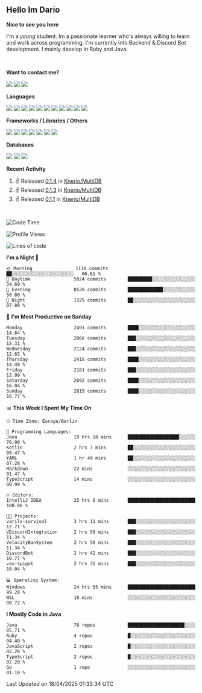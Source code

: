 <h2>Hello Im Dario</h2>

**Nice to see you here**

I'm a *young* student. Im a passionate learner who's always willing to learn and work across
programming. I'm currently into Backend & Discord Bot development. I mainly develop in Ruby and Java.

<br/>

**Want to contact me?**

<a href="https://github.com/knerio"><img src="https://img.shields.io/badge/-Github-blue?style=for-the-badge&logo=github&logoColor=white"/></a> <a href="https://discord.com/users/639416958923702292"><img src="https://img.shields.io/badge/-knerio-blue?style=for-the-badge&logo=discord&logoColor=white"/></a> <a href="https://twitch.tv/dopalos_"><img src="https://img.shields.io/badge/-twitch-blue?style=for-the-badge&logo=twitch&logoColor=white"/></a>

**Languages**

<img src="https://img.shields.io/badge/-Java-blue?style=for-the-badge&logo=java&logoColor=white"/> <img src="https://img.shields.io/badge/-Ruby-blue?style=for-the-badge&logo=Ruby&logoColor=white"/> <img src="https://img.shields.io/badge/-Git-blue?style=for-the-badge&logo=Git&logoColor=white"/> <img src="https://img.shields.io/badge/-HTML-blue?style=for-the-badge&logo=html5&logoColor=white"/> <img src="https://img.shields.io/badge/-CSS-blue?style=for-the-badge&logo=CSS3&logoColor=white"/> <img src="https://img.shields.io/badge/-Javascript-blue?style=for-the-badge&logo=javascript&logoColor=white"/> <img src="https://img.shields.io/badge/-Typescript-blue?style=for-the-badge&logo=TypeScript&logoColor=white"/> <img src="https://img.shields.io/badge/-Kotlin-blue?style=for-the-badge&logo=kotlin&logoColor=white"/> <img src="https://img.shields.io/badge/-SQL-blue?style=for-the-badge&logo=MYSQL&logoColor=white"/> <img src="https://img.shields.io/badge/-Markdown-blue?style=for-the-badge&logo=Markdown&logoColor=white"/> <img src="https://img.shields.io/badge/-JSON-blue?style=for-the-badge&logo=JSON&logoColor=white"/>
<br/>

 **Frameworks / Libraries / Others**

<img src="https://img.shields.io/badge/-Ruby_On_Rails-blue?style=for-the-badge&logo=ruby-on-rails&logoColor=white"/> <img src="https://img.shields.io/badge/-JDA-blue?style=for-the-badge&logo=JDA&logoColor=white"/> <img src="https://img.shields.io/badge/-Bootstrap-blue?style=for-the-badge&logo=Bootstrap&logoColor=white"/> <img src="https://img.shields.io/badge/-Node.JS-blue?style=for-the-badge&logo=node.js&logoColor=white"/> <img src="https://img.shields.io/badge/-React-blue?style=for-the-badge&logo=React&logoColor=white"/> <img src="https://img.shields.io/badge/-Express-blue?style=for-the-badge&logo=Express&logoColor=white"/> <img src="https://img.shields.io/badge/-Next.Js-blue?style=for-the-badge&logo=Next.Js&logoColor=white"/>

**Databases**

<img src="https://img.shields.io/badge/-MongoDB-blue?style=for-the-badge&logo=mongodb&logoColor=white"/> <img src="https://img.shields.io/badge/-MariaDB-blue?style=for-the-badge&logo=MariaDB&logoColor=white"/>
<img src="https://img.shields.io/badge/-PostgreSQL-blue?style=for-the-badge&logo=PostgreSQl&logoColor=white"/>

**Recent Activity**

<!--RECENT_ACTIVITY:start-->
1. ✌️ Released [0.1.4](https://github.com/Knerio/MultiDB/releases/tag/0.1.4) in [Knerio/MultiDB](https://github.com/Knerio/MultiDB)<br>
2. ✌️ Released [0.1.3](https://github.com/Knerio/MultiDB/releases/tag/0.1.3) in [Knerio/MultiDB](https://github.com/Knerio/MultiDB)<br>
3. ✌️ Released [0.1.1](https://github.com/Knerio/MultiDB/releases/tag/0.1.1) in [Knerio/MultiDB](https://github.com/Knerio/MultiDB)<br>
<!--RECENT_ACTIVITY:end-->
 
#

<!--START_SECTION:waka-->
![Code Time](http://img.shields.io/badge/Code%20Time-1%2C064%20hrs%2010%20mins-blue)

![Profile Views](http://img.shields.io/badge/Profile%20Views-12-blue)

![Lines of code](https://img.shields.io/badge/From%20Hello%20World%20I%27ve%20Written-1.2%20million%20lines%20of%20code-blue)

**I'm a Night 🦉** 

```text
🌞 Morning                1110 commits        ██░░░░░░░░░░░░░░░░░░░░░░░   06.61 % 
🌆 Daytime                5824 commits        █████████░░░░░░░░░░░░░░░░   34.69 % 
🌃 Evening                8528 commits        █████████████░░░░░░░░░░░░   50.80 % 
🌙 Night                  1325 commits        ██░░░░░░░░░░░░░░░░░░░░░░░   07.89 % 
```
📅 **I'm Most Productive on Sunday** 

```text
Monday                   2491 commits        ████░░░░░░░░░░░░░░░░░░░░░   14.84 % 
Tuesday                  2066 commits        ███░░░░░░░░░░░░░░░░░░░░░░   12.31 % 
Wednesday                2124 commits        ███░░░░░░░░░░░░░░░░░░░░░░   12.65 % 
Thursday                 2418 commits        ████░░░░░░░░░░░░░░░░░░░░░   14.40 % 
Friday                   2181 commits        ███░░░░░░░░░░░░░░░░░░░░░░   12.99 % 
Saturday                 2692 commits        ████░░░░░░░░░░░░░░░░░░░░░   16.04 % 
Sunday                   2815 commits        ████░░░░░░░░░░░░░░░░░░░░░   16.77 % 
```


📊 **This Week I Spent My Time On** 

```text
🕑︎ Time Zone: Europe/Berlin

💬 Programming Languages: 
Java                     19 hrs 18 mins      ███████████████████░░░░░░   76.90 % 
Kotlin                   2 hrs 7 mins        ██░░░░░░░░░░░░░░░░░░░░░░░   08.47 % 
YAML                     1 hr 49 mins        ██░░░░░░░░░░░░░░░░░░░░░░░   07.28 % 
Markdown                 22 mins             ░░░░░░░░░░░░░░░░░░░░░░░░░   01.47 % 
TypeScript               14 mins             ░░░░░░░░░░░░░░░░░░░░░░░░░   00.99 % 

🔥 Editors: 
IntelliJ IDEA            25 hrs 6 mins       █████████████████████████   100.00 % 

🐱‍💻 Projects: 
varilx-survival          3 hrs 11 mins       ███░░░░░░░░░░░░░░░░░░░░░░   12.71 % 
VDiscordIntegration      2 hrs 50 mins       ███░░░░░░░░░░░░░░░░░░░░░░   11.34 % 
VelocityBanSystem        2 hrs 50 mins       ███░░░░░░░░░░░░░░░░░░░░░░   11.34 % 
DiscordBot               2 hrs 42 mins       ███░░░░░░░░░░░░░░░░░░░░░░   10.77 % 
vax-spigot               2 hrs 31 mins       ███░░░░░░░░░░░░░░░░░░░░░░   10.04 % 

💻 Operating System: 
Windows                  24 hrs 55 mins      █████████████████████████   99.28 % 
WSL                      10 mins             ░░░░░░░░░░░░░░░░░░░░░░░░░   00.72 % 
```

**I Mostly Code in Java** 

```text
Java                     78 repos            █████████████████████░░░░   85.71 % 
Ruby                     4 repos             █░░░░░░░░░░░░░░░░░░░░░░░░   04.40 % 
JavaScript               2 repos             █░░░░░░░░░░░░░░░░░░░░░░░░   02.20 % 
TypeScript               2 repos             █░░░░░░░░░░░░░░░░░░░░░░░░   02.20 % 
Go                       1 repo              ░░░░░░░░░░░░░░░░░░░░░░░░░   01.10 % 
```




 Last Updated on 18/04/2025 01:33:34 UTC
<!--END_SECTION:waka-->

